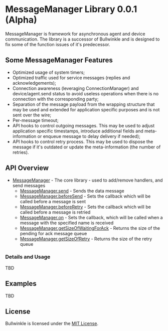 # MessageManager Library 0.0.1 (Alpha)

MessageManager is framework for asynchronous agent and device communication. 
The library is a successor of Bullwinkle and is designed to fix some of the 
function issues of it's predecessor.

## Some MessageManager Features

- Optimized usage of system timers;
- Optimized traffic used for service messages (replies and acknowledgements);
- Connection awareness (leveraging ConnectionManager) and device/agent.send status 
to avoid useless operations when there is no connection with the corresponding party;
- Separation of the message payload from the wrapping structure that may be used and 
extended for application specific purposes and is not sent over the wire;
- Per-message timeout;
- API hooks to control outgoing messages. This may be used to adjust application 
specific timestamps, introduce additional fields and meta-information or enqueue message 
to delay delivery if needed);
- API hooks to control retry process. This may be used to dispose the message if it's 
outdated or update the meta-information (the number of retries).

## API Overview
- [MessageManager](#mmanager) - The core library - used to add/remove handlers, and send messages
    - [MessageManager.send](#mmanager_send) - Sends the data message
    - [MessageManager.beforeSend](#mmanager_before_send) - Sets the callback which will be called before a message is sent
    - [MessageManager.beforeRetry](#mmanager_before_retry) - Sets the callback which will be called before a message is retried
    - [MessageManager.on](#mmanager_on) - Sets the callback, which will be called when a message with the specified name is received
    - [MessageManager.getSizeOfWaitingForAck](#mmanager_get_size_of_waiting_for_ack) - Returns the size of the pending for ack message queue
    - [MessageManager.getSizeOfRetry](#mmanager_get_size_of_retry) - Returns the size of the retry queue

### Details and Usage
TBD

## Examples
TBD

## License

Bullwinkle is licensed under the [MIT License](./LICENSE).
